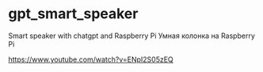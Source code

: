 # gpt_smart_speaker
Smart speaker with chatgpt and Raspberry Pi
Умная колонка на Raspberry Pi

https://www.youtube.com/watch?v=ENpI2S05zEQ
